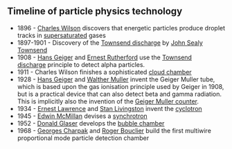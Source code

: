 <h2>Timeline of particle physics technology </h2>
<ul>
<li>1896 -&nbsp;<a class="mw-redirect" title="" href="https://en.wikipedia.org/wiki/Charles_Wilson_(physicist)">Charles Wilson</a>&nbsp;discovers that energetic particles produce droplet tracks in&nbsp;<a title="Supersaturation" href="https://en.wikipedia.org/wiki/Supersaturation">supersaturated</a>&nbsp;gases</li>
<li>1897-1901 - Discovery of the&nbsp;<a title="Townsend discharge" href="https://en.wikipedia.org/wiki/Townsend_discharge">Townsend discharge</a>&nbsp;by&nbsp;<a title="John Sealy Townsend" href="https://en.wikipedia.org/wiki/John_Sealy_Townsend">John Sealy Townsend</a></li>
<li>1908 -&nbsp;<a title="Hans Geiger" href="https://en.wikipedia.org/wiki/Hans_Geiger">Hans Geiger</a>&nbsp;and&nbsp;<a title="Ernest Rutherford" href="https://en.wikipedia.org/wiki/Ernest_Rutherford">Ernest Rutherford</a>&nbsp;use the&nbsp;<a title="Townsend discharge" href="https://en.wikipedia.org/wiki/Townsend_discharge">Townsend discharge</a>&nbsp;principle to detect alpha particles.</li>
<li>1911 - Charles Wilson finishes a sophisticated&nbsp;<a title="Cloud chamber" href="https://en.wikipedia.org/wiki/Cloud_chamber">cloud chamber</a></li>
<li>1928 -&nbsp;<a title="Hans Geiger" href="https://en.wikipedia.org/wiki/Hans_Geiger">Hans Geiger</a>&nbsp;and&nbsp;<a class="mw-redirect" title="Walther Muller" href="https://en.wikipedia.org/wiki/Walther_Muller">Walther Muller</a>&nbsp;invent the Geiger Muller tube, which is based upon the gas ionisation principle used by Geiger in 1908, but is a practical device that can also detect beta and gamma radiation. This is implicitly also the invention of the&nbsp;<a class="mw-redirect" title="Geiger Muller counter" href="https://en.wikipedia.org/wiki/Geiger_Muller_counter">Geiger Muller counter</a>.</li>
<li>1934 -&nbsp;<a title="Ernest Lawrence" href="https://en.wikipedia.org/wiki/Ernest_Lawrence">Ernest Lawrence</a>&nbsp;and&nbsp;<a class="new" title="Stan Livingston (page does not exist)" href="https://en.wikipedia.org/w/index.php?title=Stan_Livingston&amp;action=edit&amp;redlink=1">Stan Livingston</a>&nbsp;invent the&nbsp;<a title="Cyclotron" href="https://en.wikipedia.org/wiki/Cyclotron">cyclotron</a></li>
<li>1945 -&nbsp;<a title="Edwin McMillan" href="https://en.wikipedia.org/wiki/Edwin_McMillan">Edwin McMillan</a>&nbsp;devises a&nbsp;<a title="Synchrotron" href="https://en.wikipedia.org/wiki/Synchrotron">synchrotron</a></li>
<li>1952 -&nbsp;<a class="mw-redirect" title="Donald Glaser" href="https://en.wikipedia.org/wiki/Donald_Glaser">Donald Glaser</a>&nbsp;develops the&nbsp;<a title="Bubble chamber" href="https://en.wikipedia.org/wiki/Bubble_chamber">bubble chamber</a></li>
<li>1968 -&nbsp;<a title="Georges Charpak" href="https://en.wikipedia.org/wiki/Georges_Charpak">Georges Charpak</a>&nbsp;and&nbsp;<a class="new" title="Roger Bouclier (page does not exist)" href="https://en.wikipedia.org/w/index.php?title=Roger_Bouclier&amp;action=edit&amp;redlink=1">Roger Bouclier</a>&nbsp;build the first multiwire proportional mode particle detection chamber</li>
</ul>
